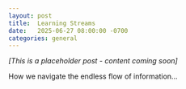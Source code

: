 ```yaml
---
layout: post
title:  Learning Streams
date:   2025-06-27 08:00:00 -0700
categories: general
---
```


*[This is a placeholder post - content coming soon]*

How we navigate the endless flow of information...